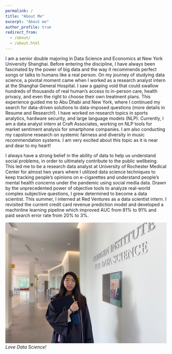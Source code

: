 ```yaml
---
permalink: /
title: "About Me"
excerpt: "About me"
author_profile: true
redirect_from: 
  - /about/
  - /about.html
---
```




I am a senior double majoring in Data Science and Economics at New York University Shanghai. Before entering the discipline, I have always been fascinated by the power of big data and the way it recommends perfect songs or talks to humans like a real person. On my journey of studying data science, a pivotal moment came when I worked as a research analyst intern at the Shanghai General Hospital. I saw a gaping void that could swallow hundreds of thousands of real human’s access to in-person care, health privacy, and even the right to choose their own treatment plans. This experience guided me to Abu Dhabi and New York, where I continued my search for data-driven solutions to data-imposed questions (more details in Resume and Research!). I have worked on research topics in sports analytics, hardware security, and large language models (NLP). Currently, I am a data analyst intern at Craft Associates, working on NLP tools for market sentiment analysis for smartphone companies. I am also conducting my capstone research on systemic fairness and diversity in music recommendation systems. I am very excited about this topic as it is near and dear to my heart!




I always have a strong belief in the ability of data to help us understand social problems, in order to ultimately contribute to the public wellbeing. This led me to be a research data analyst at University of Rochester Medical Center for almost two years where I utilized data science techniques to keep tracking people’s opinions on e-cigarettes and understand people’s mental health concerns under the pandemic using social media data. Drawn by the unprecedented power of objective tools to analyze real-world complex subjective questions, I grew determined to become a data scientist. This summer, I interned at Red Ventures as a data scientist intern. I revisited the current credit card revenue prediction model and developed a machinline learning pipeline which improved AUC from 81% to 91% and paid search error rate from 20% to 3%.  

![](/images/photo.JPG)
*Love Data Science!*
